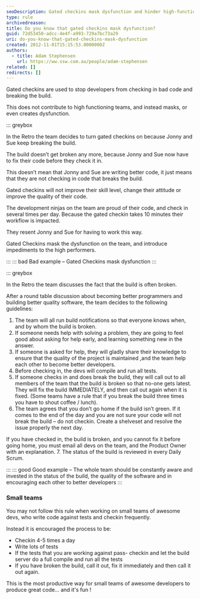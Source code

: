 ```yaml
---
seoDescription: Gated checkins mask dysfunction and hinder high-functioning teams, instead creating an environment where developers feel forced to work inefficiently.
type: rule
archivedreason:
title: Do you know that gated checkins mask dysfunction?
guid: 72d53450-adcc-4e4f-a993-729a7bc73a29
uri: do-you-know-that-gated-checkins-mask-dysfunction
created: 2012-11-01T15:15:53.0000000Z
authors:
  - title: Adam Stephensen
    url: https://ww.ssw.com.au/people/adam-stephensen
related: []
redirects: []
---
```


Gated checkins are used to stop developers from checking in bad code and breaking the build.

This does not contribute to high functioning teams, and instead masks, or even creates dysfunction.

<!--endintro-->

::: greybox

In the Retro the team decides to turn gated checkins on because Jonny and Sue keep breaking the build.

The build doesn’t get broken any more, because Jonny and Sue now have to fix their code before they check it in.

This doesn’t mean that Jonny and Sue are writing better code, it just means that they are not checking in code that breaks the build.

Gated checkins will not improve their skill level, change their attitude or improve the quality of their code.

The development ninjas on the team are proud of their code, and check in several times per day. Because the gated checkin takes 10 minutes their workflow is impacted.

They resent Jonny and Sue for having to work this way.

Gated Checkins mask the dysfunction on the team, and introduce impediments to the high performers.

:::
::: bad
Bad example – Gated Checkins mask dysfunction
:::

::: greybox

In the Retro the team discusses the fact that the build is often broken.

After a round table discussion about becoming better programmers and building better quality software, the team decides to the following guidelines:

1. The team will all run build notifications so that everyone knows when, and by whom the build is broken.
2. If someone needs help with solving a problem, they are going to feel good about asking for help early, and learning something new in the answer.
3. If someone is asked for help, they will gladly share their knowledge to ensure that the quality of the project is maintained ,and the team help each other to become better developers.
4. Before checking in, the devs will compile and run all tests.
5. If someone checks in and does break the build, they will call out to all members of the team that the build is broken so that no-one gets latest.
   They will fix the build IMMEDIATELY, and then call out again when it is fixed.
   (Some teams have a rule that if you break the build three times you have to shout coffee / lunch).
6. The team agrees that you don’t go home if the build isn’t green.
   If it comes to the end of the day and you are not sure your code will not break the build – do not checkin. Create a shelveset and resolve the issue properly the next day.

If you have checked in, the build is broken, and you cannot fix it before going home, you must email all devs on the team, and the Product Owner with an explanation. 7. The status of the build is reviewed in every Daily Scrum.

:::
::: good
Good example – The whole team should be constantly aware and invested in the status of the build, the quality of the software and in encouraging each other to better developers
:::

### Small teams

You may not follow this rule when working on small teams of awesome devs, who write code against tests and checkin frequently.

Instead it is encouraged the process to be:

- Checkin 4-5 times a day
- Write lots of tests
- If the tests that you are working against pass- checkin and let the build server do a full compile and run all the tests
- If you have broken the build, call it out, fix it immediately and then call it out again.

This is the most productive way for small teams of awesome developers to produce great code... and it's fun !
